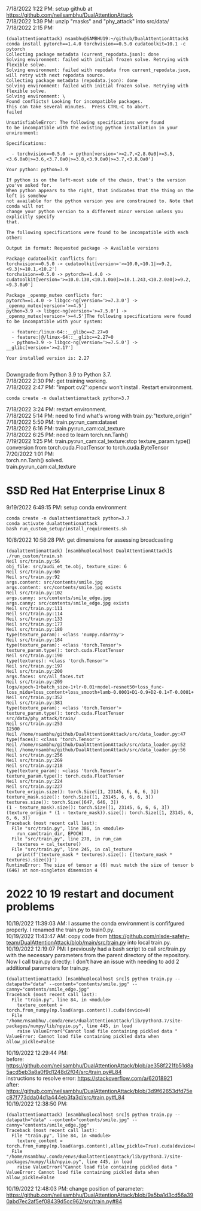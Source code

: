 7/18/2022 1:22 PM: setup github at https://github.com/neilsambhu/DualAttentionAttack  
7/18/2022 1:39 PM: unzip "masks" and "phy_attack" into src/data/  
7/18/2022 2:15 PM: 
```
(dualattentionattack) nsambhu@SAMBHU19:~/github/DualAttentionAttack$ conda install pytorch==1.4.0 torchvision==0.5.0 cudatoolkit=10.1 -c pytorch
Collecting package metadata (current_repodata.json): done
Solving environment: failed with initial frozen solve. Retrying with flexible solve.
Solving environment: failed with repodata from current_repodata.json, will retry with next repodata source.
Collecting package metadata (repodata.json): done
Solving environment: failed with initial frozen solve. Retrying with flexible solve.
Solving environment: \ 
Found conflicts! Looking for incompatible packages.
This can take several minutes.  Press CTRL-C to abort.
failed                                                                          

UnsatisfiableError: The following specifications were found
to be incompatible with the existing python installation in your environment:

Specifications:

  - torchvision==0.5.0 -> python[version='>=2.7,<2.8.0a0|>=3.5,<3.6.0a0|>=3.6,<3.7.0a0|>=3.8,<3.9.0a0|>=3.7,<3.8.0a0']

Your python: python=3.9

If python is on the left-most side of the chain, that's the version you've asked for.
When python appears to the right, that indicates that the thing on the left is somehow
not available for the python version you are constrained to. Note that conda will not
change your python version to a different minor version unless you explicitly specify
that.

The following specifications were found to be incompatible with each other:

Output in format: Requested package -> Available versions

Package cudatoolkit conflicts for:
torchvision==0.5.0 -> cudatoolkit[version='>=10.0,<10.1|>=9.2,<9.3|>=10.1,<10.2']
torchvision==0.5.0 -> pytorch==1.4.0 -> cudatoolkit[version='>=10.0.130,<10.1.0a0|>=10.1.243,<10.2.0a0|>=9.2,<9.3.0a0']

Package _openmp_mutex conflicts for:
pytorch==1.4.0 -> libgcc-ng[version='>=7.3.0'] -> _openmp_mutex[version='>=4.5']
python=3.9 -> libgcc-ng[version='>=7.5.0'] -> _openmp_mutex[version='>=4.5']The following specifications were found to be incompatible with your system:

  - feature:/linux-64::__glibc==2.27=0
  - feature:|@/linux-64::__glibc==2.27=0
  - python=3.9 -> libgcc-ng[version='>=7.5.0'] -> __glibc[version='>=2.17']

Your installed version is: 2.27


```
Downgrade from Python 3.9 to Python 3.7.  
7/18/2022 2:30 PM: get training working.  
7/18/2022 2:47 PM: "import cv2":opencv won't install. Restart environment.
```
conda create -n dualattentionattack python=3.7
```
7/18/2022 3:24 PM: restart environment.  
7/18/2022 5:14 PM: need to find what's wrong with train.py:"texture_origin"  
7/18/2022 5:50 PM: train.py:run_cam:dataset  
7/18/2022 6:16 PM: train.py:run_cam:cal_texture  
7/18/2022 6:25 PM: need to learn torch.nn.Tanh()  
7/19/2022 1:25 PM: train.py:run_cam:cal_texture:stop texture_param.type() conversion 
from torch.cuda.FloatTensor to torch.cuda.ByteTensor  
7/20/2022 1:01 PM:  
torch.nn.Tanh() solved.  
train.py:run_cam:cal_texture  
# SSD Red Hat Enterprise Linux 8
9/19/2022 6:49:15 PM: setup conda environment
```
conda create -n dualattentionattack python=3.7
conda activate dualattentionattack
bash run_custom_setup/install_requirements.sh
```
10/8/2022 10:58:28 PM: get dimensions for assessing broadcasting
```
(dualattentionattack) [nsambhu@localhost DualAttentionAttack]$ ./run_custom/train.sh
Neil src/train.py:56
obj_file: src/audi_et_te.obj, texture_size: 6
Neil src/train.py:60
Neil src/train.py:92
args.content: src/contents/smile.jpg
args.content: src/contents/smile.jpg exists
Neil src/train.py:102
args.canny: src/contents/smile_edge.jpg
args.canny: src/contents/smile_edge.jpg exists
Neil src/train.py:111
Neil src/train.py:114
Neil src/train.py:133
Neil src/train.py:177
Neil src/train.py:180
type(texture_param): <class 'numpy.ndarray'>
Neil src/train.py:184
type(texture_param): <class 'torch.Tensor'>
texture_param.type(): torch.cuda.FloatTensor
Neil src/train.py:190
type(textures): <class 'torch.Tensor'>
Neil src/train.py:197
Neil src/train.py:200
args.faces: src/all_faces.txt
Neil src/train.py:209
logs/epoch-1+batch_size-1+lr-0.01+model-resnet50+loss_func-loss_midu+loss_content+loss_smooth+lamb-0.0001+D1-0.9+D2-0.1+T-0.0001+
Neil src/train.py:352
Neil src/train.py:381
type(texture_param): <class 'torch.Tensor'>
texture_param.type(): torch.cuda.FloatTensor
src/data/phy_attack/train/
Neil src/train.py:253
12500
Neil /home/nsambhu/github/DualAttentionAttack/src/data_loader.py:47
type(faces): <class 'torch.Tensor'>
Neil /home/nsambhu/github/DualAttentionAttack/src/data_loader.py:52
Neil /home/nsambhu/github/DualAttentionAttack/src/data_loader.py:56
Neil src/train.py:256
Neil src/train.py:269
Neil src/train.py:218
type(texture_param): <class 'torch.Tensor'>
texture_param.type(): torch.cuda.FloatTensor
Neil src/train.py:224
Neil src/train.py:227
texture_origin.size(): torch.Size([1, 23145, 6, 6, 6, 3])
texture_mask.size(): torch.Size([1, 23145, 6, 6, 6, 3])
textures.size(): torch.Size([647, 646, 3])
(1 - texture_mask).size(): torch.Size([1, 23145, 6, 6, 6, 3])
(texture_origin * (1 - texture_mask)).size(): torch.Size([1, 23145, 6, 6, 6, 3])
Traceback (most recent call last):
  File "src/train.py", line 386, in <module>
    run_cam(train_dir, EPOCH)
  File "src/train.py", line 270, in run_cam
    textures = cal_texture()
  File "src/train.py", line 245, in cal_texture
    print(f'(texture_mask * textures).size(): {(texture_mask * textures).size()}')
RuntimeError: The size of tensor a (6) must match the size of tensor b (646) at non-singleton dimension 4
```
# 2022 10 19 restart and document problems
10/19/2022 11:39:03 AM: I assume the conda environment is confifgured properly. I renamed the train.py to train0.py.  
10/19/2022 11:43:47 AM: copy code from https://github.com/nlsde-safety-team/DualAttentionAttack/blob/main/src/train.py into local train.py.  
10/19/2022 12:19:07 PM: I previously had a bash script to call src/train.py with the necessary parameters from the parent directory of the repository. Now I call train.py directly: I don't have an issue with needing to add 2 additional parameters for train.py.  
```
(dualattentionattack) [nsambhu@localhost src]$ python train.py --datapath="data" --content="contents/smile.jpg" --canny="contents/smile_edge.jpg"
Traceback (most recent call last):
  File "train.py", line 84, in <module>
    texture_content = torch.from_numpy(np.load(args.content)).cuda(device=0)
  File "/home/nsambhu/.conda/envs/dualattentionattack/lib/python3.7/site-packages/numpy/lib/npyio.py", line 445, in load
    raise ValueError("Cannot load file containing pickled data "
ValueError: Cannot load file containing pickled data when allow_pickle=False
```
10/19/2022 12:29:44 PM:  
before: https://github.com/neilsambhu/DualAttentionAttack/blob/ae358f221fb51d8a5acd5eb3a8a0f9d1248d2f04/src/train.py#L84  
instructions to resolve error: https://stackoverflow.com/a/62018921  
after: https://github.com/neilsambhu/DualAttentionAttack/blob/3d9f62653dfd75ec87f773dda04d1a444eb3fa3d/src/train.py#L84  
10/19/2022 12:38:50 PM:  
```
(dualattentionattack) [nsambhu@localhost src]$ python train.py --datapath="data" --content="contents/smile.jpg" --canny="contents/smile_edge.jpg"
Traceback (most recent call last):
  File "train.py", line 84, in <module>
    texture_content = torch.from_numpy(np.load(args.content),allow_pickle=True).cuda(device=0)
  File "/home/nsambhu/.conda/envs/dualattentionattack/lib/python3.7/site-packages/numpy/lib/npyio.py", line 445, in load
    raise ValueError("Cannot load file containing pickled data "
ValueError: Cannot load file containing pickled data when allow_pickle=False
```
10/19/2022 12:48:03 PM: change position of parameter: https://github.com/neilsambhu/DualAttentionAttack/blob/9a5ba1d3cd56a390abd7ec2af5ef08439d5cc962/src/train.py#84
